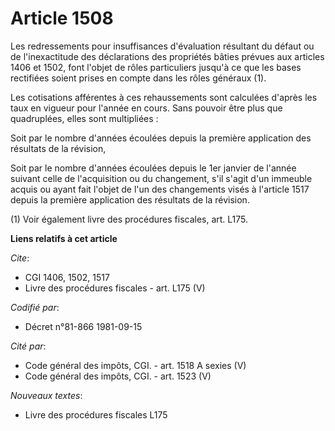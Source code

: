 # Article 1508

Les redressements pour insuffisances d'évaluation résultant du défaut ou de l'inexactitude des déclarations des propriétés
bâties prévues aux articles 1406 et 1502, font l'objet de rôles particuliers jusqu'à ce que les bases rectifiées soient
prises en compte dans les rôles généraux (1).

Les cotisations afférentes à ces rehaussements sont calculées d'après les taux en vigueur pour l'année en cours. Sans pouvoir
être plus que quadruplées, elles sont multipliées :

Soit par le nombre d'années écoulées depuis la première application des résultats de la révision,

Soit par le nombre d'années écoulées depuis le 1er janvier de l'année suivant celle de l'acquisition ou du changement, s'il
s'agit d'un immeuble acquis ou ayant fait l'objet de l'un des changements visés à l'article 1517 depuis la première
application des résultats de la révision.

(1) Voir également livre des procédures fiscales, art. L175.

**Liens relatifs à cet article**

_Cite_:

  - CGI 1406, 1502, 1517
  - Livre des procédures fiscales - art. L175 (V)

_Codifié par_:

  - Décret n°81-866 1981-09-15

_Cité par_:

  - Code général des impôts, CGI. - art. 1518 A sexies (V)
  - Code général des impôts, CGI. - art. 1523 (V)

_Nouveaux textes_:

  - Livre des procédures fiscales L175
